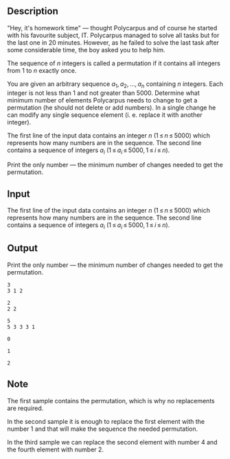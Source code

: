 ## Description

<div><p>"Hey, it's homework time" — thought Polycarpus and of course he started with his favourite subject, IT. Polycarpus managed to solve all tasks but for the last one in 20 minutes. However, as he failed to solve the last task after some considerable time, the boy asked you to help him.</p><p>The sequence of <span class="tex-span"><i>n</i></span> integers is called a permutation if it contains all integers from <span class="tex-span">1</span> to <span class="tex-span"><i>n</i></span> exactly once.</p><p>You are given an arbitrary sequence <span class="tex-span"><i>a</i><sub class="lower-index">1</sub>, <i>a</i><sub class="lower-index">2</sub>, ..., <i>a</i><sub class="lower-index"><i>n</i></sub></span> containing <span class="tex-span"><i>n</i></span> integers. Each integer is not less than <span class="tex-span">1</span> and not greater than <span class="tex-span">5000</span>. Determine what minimum number of elements Polycarpus needs to change to get a permutation (he should not delete or add numbers). In a single change he can modify any single sequence element (i. e. replace it with another integer).</p></div><div class="input-specification"><p>The first line of the input data contains an integer <span class="tex-span"><i>n</i></span> (<span class="tex-span">1 ≤ <i>n</i> ≤ 5000</span>) which represents how many numbers are in the sequence. The second line contains a sequence of integers <span class="tex-span"><i>a</i><sub class="lower-index"><i>i</i></sub></span> (<span class="tex-span">1 ≤ <i>a</i><sub class="lower-index"><i>i</i></sub> ≤ 5000, 1 ≤ <i>i</i> ≤ <i>n</i></span>).</p></div><div class="output-specification"><p>Print the only number — the minimum number of changes needed to get the permutation.</p></div>

## Input

<p>The first line of the input data contains an integer <span class="tex-span"><i>n</i></span> (<span class="tex-span">1 ≤ <i>n</i> ≤ 5000</span>) which represents how many numbers are in the sequence. The second line contains a sequence of integers <span class="tex-span"><i>a</i><sub class="lower-index"><i>i</i></sub></span> (<span class="tex-span">1 ≤ <i>a</i><sub class="lower-index"><i>i</i></sub> ≤ 5000, 1 ≤ <i>i</i> ≤ <i>n</i></span>).</p>

## Output

<p>Print the only number — the minimum number of changes needed to get the permutation.</p>





```input1
3
3 1 2

```




```input2
2
2 2

```




```input3
5
5 3 3 3 1

```




```output1
0

```




```output2
1

```




```output3
2

```



## Note

<p>The first sample contains the permutation, which is why no replacements are required.</p><p>In the second sample it is enough to replace the first element with the number 1 and that will make the sequence the needed permutation.</p><p>In the third sample we can replace the second element with number 4 and the fourth element with number 2.</p>
